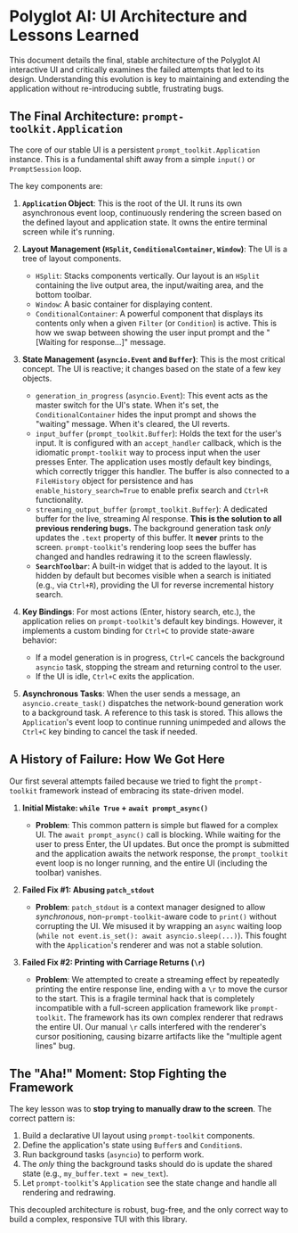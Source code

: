 # Polyglot AI: UI Architecture and Lessons Learned

This document details the final, stable architecture of the Polyglot AI interactive UI and critically examines the failed attempts that led to its design. Understanding this evolution is key to maintaining and extending the application without re-introducing subtle, frustrating bugs.

## The Final Architecture: `prompt-toolkit.Application`

The core of our stable UI is a persistent `prompt_toolkit.Application` instance. This is a fundamental shift away from a simple `input()` or `PromptSession` loop.

The key components are:

1.  **`Application` Object**: This is the root of the UI. It runs its own asynchronous event loop, continuously rendering the screen based on the defined layout and application state. It owns the entire terminal screen while it's running.

2.  **Layout Management (`HSplit`, `ConditionalContainer`, `Window`)**: The UI is a tree of layout components.
    -   `HSplit`: Stacks components vertically. Our layout is an `HSplit` containing the live output area, the input/waiting area, and the bottom toolbar.
    -   `Window`: A basic container for displaying content.
    -   `ConditionalContainer`: A powerful component that displays its contents only when a given `Filter` (or `Condition`) is active. This is how we swap between showing the user input prompt and the "[Waiting for response...]" message.

3.  **State Management (`asyncio.Event` and `Buffer`)**: This is the most critical concept. The UI is reactive; it changes based on the state of a few key objects.
    -   `generation_in_progress` (`asyncio.Event`): This event acts as the master switch for the UI's state. When it's set, the `ConditionalContainer` hides the input prompt and shows the "waiting" message. When it's cleared, the UI reverts.
    -   `input_buffer` (`prompt_toolkit.Buffer`): Holds the text for the user's input. It is configured with an `accept_handler` callback, which is the idiomatic `prompt-toolkit` way to process input when the user presses Enter. The application uses mostly default key bindings, which correctly trigger this handler. The buffer is also connected to a `FileHistory` object for persistence and has `enable_history_search=True` to enable prefix search and `Ctrl+R` functionality.
    -   `streaming_output_buffer` (`prompt_toolkit.Buffer`): A dedicated buffer for the live, streaming AI response. **This is the solution to all previous rendering bugs.** The background generation task *only* updates the `.text` property of this buffer. It **never** prints to the screen. `prompt-toolkit`'s rendering loop sees the buffer has changed and handles redrawing it to the screen flawlessly.
    -   **`SearchToolbar`**: A built-in widget that is added to the layout. It is hidden by default but becomes visible when a search is initiated (e.g., via `Ctrl+R`), providing the UI for reverse incremental history search.

4.  **Key Bindings**: For most actions (Enter, history search, etc.), the application relies on `prompt-toolkit`'s default key bindings. However, it implements a custom binding for `Ctrl+C` to provide state-aware behavior:
    -   If a model generation is in progress, `Ctrl+C` cancels the background `asyncio` task, stopping the stream and returning control to the user.
    -   If the UI is idle, `Ctrl+C` exits the application.

5.  **Asynchronous Tasks**: When the user sends a message, an `asyncio.create_task()` dispatches the network-bound generation work to a background task. A reference to this task is stored. This allows the `Application`'s event loop to continue running unimpeded and allows the `Ctrl+C` key binding to cancel the task if needed.

## A History of Failure: How We Got Here

Our first several attempts failed because we tried to fight the `prompt-toolkit` framework instead of embracing its state-driven model.

1.  **Initial Mistake: `while True` + `await prompt_async()`**
    -   **Problem**: This common pattern is simple but flawed for a complex UI. The `await prompt_async()` call is blocking. While waiting for the user to press Enter, the UI updates. But once the prompt is submitted and the application awaits the network response, the `prompt_toolkit` event loop is no longer running, and the entire UI (including the toolbar) vanishes.

2.  **Failed Fix #1: Abusing `patch_stdout`**
    -   **Problem**: `patch_stdout` is a context manager designed to allow *synchronous*, non-`prompt-toolkit`-aware code to `print()` without corrupting the UI. We misused it by wrapping an `async` waiting loop (`while not event.is_set(): await asyncio.sleep(...)`). This fought with the `Application`'s renderer and was not a stable solution.

3.  **Failed Fix #2: Printing with Carriage Returns (`\r`)**
    -   **Problem**: We attempted to create a streaming effect by repeatedly printing the entire response line, ending with a `\r` to move the cursor to the start. This is a fragile terminal hack that is completely incompatible with a full-screen application framework like `prompt-toolkit`. The framework has its own complex renderer that redraws the entire UI. Our manual `\r` calls interfered with the renderer's cursor positioning, causing bizarre artifacts like the "multiple agent lines" bug.

## The "Aha!" Moment: Stop Fighting the Framework

The key lesson was to **stop trying to manually draw to the screen**. The correct pattern is:

1.  Build a declarative UI layout using `prompt-toolkit` components.
2.  Define the application's state using `Buffer`s and `Condition`s.
3.  Run background tasks (`asyncio`) to perform work.
4.  The *only* thing the background tasks should do is update the shared state (e.g., `my_buffer.text = new_text`).
5.  Let `prompt-toolkit`'s `Application` see the state change and handle all rendering and redrawing.

This decoupled architecture is robust, bug-free, and the only correct way to build a complex, responsive TUI with this library.
